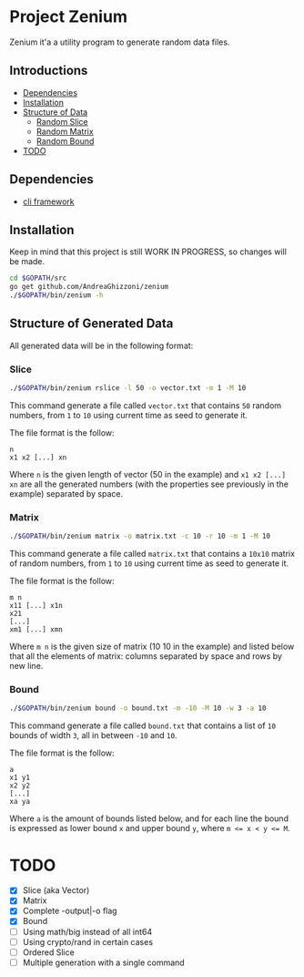 # Project Zenium
Zenium it'a a utility program to generate random data files.

## Introductions
* [Dependencies](#dependencies)
* [Installation](#installation)
* [Structure of Data](#structure-of-generated-data)
    - [Random Slice](#slice)
    - [Random Matrix](#matrix)
    - [Random Bound](#bound)
* [TODO](#todo)
    
## Dependencies
 - [cli framework](https://github.com/urfave/cli)

## Installation
Keep in mind that this project is still WORK IN PROGRESS, so changes will be
made.
```bash
cd $GOPATH/src
go get github.com/AndreaGhizzoni/zenium
./$GOPATH/bin/zenium -h
```

## Structure of Generated Data
All generated data will be in the following format:

### Slice
```bash
./$GOPATH/bin/zenium rslice -l 50 -o vector.txt -m 1 -M 10
```
This command generate a file called `vector.txt` that contains `50` random 
numbers, from `1` to `10` using current time as seed to generate it.

The file format is the follow:
```
n
x1 x2 [...] xn
```
Where `n` is the given length of vector (50 in the example) and `x1 x2 [...] xn`
are all the generated numbers (with the properties see previously in the 
example) separated by space.


### Matrix
```bash
./$GOPATH/bin/zenium matrix -o matrix.txt -c 10 -r 10 -m 1 -M 10
```
This command generate a file called `matrix.txt` that contains a `10x10` matrix
of random numbers, from `1` to `10` using current time as seed to generate it.

The file format is the follow:
```
m n
x11 [...] x1n
x21
[...]
xm1 [...] xmn
```
Where `m n` is the given size of matrix (10 10 in the example) and listed below
that all the elements of matrix: columns separated by space and rows by new line.


### Bound
```bash
./$GOPATH/bin/zenium bound -o bound.txt -m -10 -M 10 -w 3 -a 10
```
This command generate a file called `bound.txt` that contains a list of 
`10` bounds of width `3`, all in between `-10` and `10`.

The file format is the follow:
```
a
x1 y1
x2 y2
[...]
xa ya
```
Where `a` is the amount of bounds listed below, and for each line the bound 
is expressed as lower bound `x` and upper bound `y`, where `m <= x < y <= M`. 

# TODO
- [x] Slice (aka Vector)
- [x] Matrix
- [x] Complete -output|-o flag
- [x] Bound
- [ ] Using math/big instead of all int64
- [ ] Using crypto/rand in certain cases
- [ ] Ordered Slice
- [ ] Multiple generation with a single command